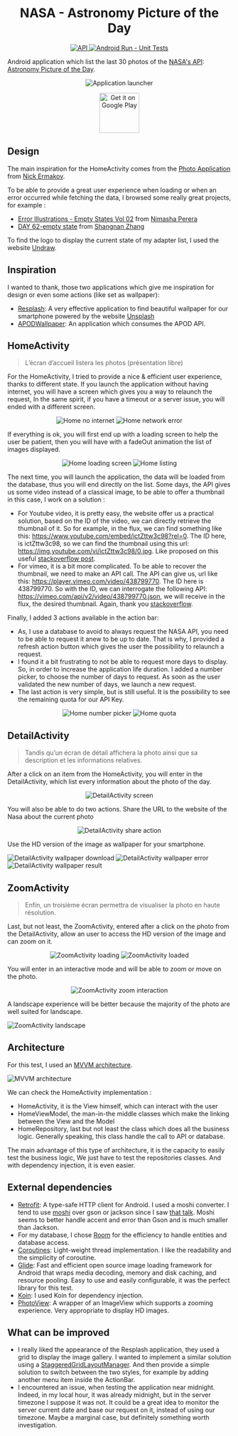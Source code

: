 <h1 align="center">NASA - Astronomy Picture of the Day</h1>

<p align="center">
  <a href="https://android-arsenal.com/api?level=21">
	<img alt="API" src="https://img.shields.io/badge/API-21%2B-brightgreen.svg?style=flat"/>
  </a>
  <a href="https://github.com/1ud0v1c/nasa-apod/workflows/Android%20-%20Run%20Unit%20Tests/badge.svg?event=push">
	<img alt="Android Run - Unit Tests" src="https://github.com/1ud0v1c/nasa-apod/workflows/Android%20-%20Run%20Unit%20Tests/badge.svg?event=push"/>
  </a>
</p>

Android application which list the last 30 photos of the [NASA's API](https://api.nasa.gov/): [Astronomy Picture of the Day](https://github.com/nasa/apod-api#docs-).

<div align="center">

![Application launcher](https://github.com/1ud0v1c/nasa-apod/blob/main/data/launcher.png)

<a href='https://play.google.com/store/apps/details?id=com.ludovic.vimont.nasaapod'>
	<img alt='Get it on Google Play' src='https://play.google.com/intl/en_us/badges/images/generic/en_badge_web_generic.png' height=90px/>
</a>

</div>

## Design

The main inspiration for the HomeActivity comes from the [Photo Application](https://www.behance.net/gallery/104945199/Photo-Application?tracking_source=search_projects_recommended%7Capplication%20photo) from [Nick Ermakov](https://www.behance.net/extezerofficial).

To be able to provide a great user experience when loading or when an error occurred while fetching the data, I browsed some really great projects, for example :
- [Error Illustrations - Empty States Vol 02](https://www.behance.net/gallery/57693817/Error-Illustrations-Empty-States-Vol-02?tracking_source=search_projects_recommended%7CAndroid%20empty%20state) from [Nimasha Perera](https://www.behance.net/nimashasperera) 
- [DAY 62-empty state](https://www.behance.net/gallery/53698651/DAY-62-empty-state) from [Shangnan Zhang](https://www.behance.net/Zhangshangnan)

To find the logo to display the current state of my adapter list, I used the website [Undraw](https://undraw.co/).


## Inspiration

I wanted to thank, those two applications which give me inspiration for design or even some actions (like set as wallpaper):
- [Resplash](https://github.com/b-lam/Resplash): A very effective application to find beautiful wallpaper for our smartphone powered by the website [Unsplash](https://unsplash.com/)
- [APODWallpaper](https://github.com/JakeSteam/APODWallpaper): An application which consumes the APOD API. 


## HomeActivity

> L’écran d’accueil listera les photos (présentation libre)

For the HomeActivity, I tried to provide a nice & efficient user experience, thanks to different state. If you launch the application without having internet, you will have a screen which gives you a way to relaunch 
the request, In the same spirit, if you have a timeout or a server issue, you will ended with a different screen. 

<div align="center">

![Home no internet](https://github.com/1ud0v1c/nasa-apod/blob/main/data/home/home_no_internet.png)
![Home network error](https://github.com/1ud0v1c/nasa-apod/blob/main/data/home/home_network_error.png)

</div>

If everything is ok, you will first end up with a loading screen to help the user be patient, then you will have with a fadeOut animation the list of images displayed. 

<div align="center">

![Home loading screen](https://github.com/1ud0v1c/nasa-apod/blob/main/data/home/home_loading.png)
![Home listing](https://github.com/1ud0v1c/nasa-apod/blob/main/data/home/home_listing.png)

</div>

The next time, you will launch the application, the data will be loaded from the database, thus you will end directly on the list. Some days, the API gives us some video instead of a classical image, 
to be able to offer a thumbnail in this case, I work on a solution : 
- For Youtube video, it is pretty easy, the website offer us a practical solution, based on the ID of the video, we can directly retrieve the thumbnail of it. So for example, in the flux, we can find something like 
this: https://www.youtube.com/embed/ictZttw3c98?rel=0. The ID here, is ictZttw3c98, so we can find the thumbnail using this url: https://img.youtube.com/vi/ictZttw3c98/0.jpg. Like proposed on this 
useful [stackoverflow post](https://stackoverflow.com/questions/8841159/how-to-make-youtube-video-thumbnails-in-android/8842839#8842839).
- For vimeo, it is a bit more complicated. To be able to recover the thumbnail, we need to make an API call. The API can give us, url like this: https://player.vimeo.com/video/438799770. The ID here is 438799770. So 
with the ID, we can interrogate the following API: https://vimeo.com/api/v2/video/438799770.json, we will receive in the flux, the desired thumbnail. Again, thank you [stackoverflow](https://stackoverflow.com/questions/1361149/get-img-thumbnails-from-vimeo).

Finally, I added 3 actions available in the action bar: 
- As, I use a database to avoid to always request the NASA API, you need to be able to request it anew to be up to date. That is why, I provided a refresh action button which gives the user the possibility to relaunch 
a request.
- I found it a bit frustrating to not be able to request more days to display. So, in order to increase the application life duration. I added a number picker, to choose the number of days to request. As soon as the 
user validated the new number of days, we launch a new request.
- The last action is very simple, but is still useful. It is the possibility to see the remaining quota for our API Key.

<div align="center">

![Home number picker](https://github.com/1ud0v1c/nasa-apod/blob/main/data/home/home_number_of_days_to_fetch.png)
![Home quota](https://github.com/1ud0v1c/nasa-apod/blob/main/data/home/home_quota.png)

</div>


## DetailActivity

> Tandis qu’un écran de détail affichera la photo ainsi que sa description et les informations relatives. 

After a click on an item from the HomeActivity, you will enter in the DetailActivity, which list every information about the photo of the day.

<div align="center">

![DetailActivity screen](https://github.com/1ud0v1c/nasa-apod/blob/main/data/detail/detail_display.png)

</div>

You will also be able to do two actions. Share the URL to the website of the Nasa about the current photo 

<div align="center">

![DetailActivity share action](https://github.com/1ud0v1c/nasa-apod/blob/main/data/detail/detail_share_action.png)

</div>

Use the HD version of the image as wallpaper for your smartphone. 

![DetailActivity wallpaper download](https://github.com/1ud0v1c/nasa-apod/blob/main/data/detail/detail_wallpaper_progress.png)
![DetailActivity wallpaper error](https://github.com/1ud0v1c/nasa-apod/blob/main/data/detail/detail_wallpaper_error.png)
![DetailActivity wallpaper result](https://github.com/1ud0v1c/nasa-apod/blob/main/data/detail/detail_wallpaper_result.png)


## ZoomActivity

> Enfin, un troisième écran permettra de visualiser la photo en haute résolution.

Last, but not least, the ZoomActivity, entered after a click on the photo from the DetailActivity, allow an user to access the HD version of the image and can zoom on it.

<div align="center">

![ZoomActivity loading](https://github.com/1ud0v1c/nasa-apod/blob/main/data/zoom/zoom_loading.png)
![ZoomActivity loaded](https://github.com/1ud0v1c/nasa-apod/blob/main/data/zoom/zoom_loaded.png)

</div>

You will enter in an interactive mode and will be able to zoom or move on the photo.

<div align="center">

![ZoomActivity zoom interaction](https://github.com/1ud0v1c/nasa-apod/blob/main/data/zoom/zoom_interaction.png)

</div>

A landscape experience will be better because the majority of the photo are well suited for landscape.

![ZoomActivity landscape](https://github.com/1ud0v1c/nasa-apod/blob/main/data/zoom/zoom_landscape.png)


## Architecture 

For this test, I used an [MVVM architecture](https://developer.android.com/jetpack/guide).

![MVVM architecture](https://github.com/1ud0v1c/nasa-apod/blob/main/data/mvvm-architecture.png)

We can check the HomeActivity implementation :
- HomeActivity, it is the View himself, which can interact with the user
- HomeViewModel, the man-in-the middle classes which make the linking between the View and the Model
- HomeRepository, last but not least the class which does all the business logic. Generally speaking, this class handle the call to API or database.

The main advantage of this type of architecture, it is the capacity to easily test the business logic, We just have to test the repositories classes. 
And with dependency injection, it is even easier.


## External dependencies

- [Retrofit](https://github.com/square/retrofit): A type-safe HTTP client for Android. I used a moshi converter. I tend to use [moshi](https://github.com/square/moshi) over gson or jackson 
since I saw [that talk](https://www.youtube.com/watch?time_continue=2526&v=1PwdqkKDCSo&feature=emb_logo). Moshi seems to better handle accent and error than Gson and is much smaller 
than Jackson. 
- For my database, I chose [Room](https://developer.android.com/topic/libraries/architecture/room) for the efficiency to handle entities and database access.
- [Coroutines](https://kotlinlang.org/docs/reference/coroutines-overview.html): Light-weight thread implementation. I like the readability and the simplicity of coroutine.
- [Glide](https://github.com/bumptech/glide): Fast and efficient open source image loading framework for Android that wraps media decoding, memory and disk caching, and resource pooling. 
Easy to use and easily configurable, it was the perfect library for this test.
- [Koin](https://github.com/InsertKoinIO/koin): I used Koin for dependency injection.
- [PhotoView](https://github.com/chrisbanes/PhotoView): A wrapper of an ImageView which supports a zooming experience. Very appropriate to display HD images.


## What can be improved

- I really liked the appearance of the Resplash application, they used a grid to display the image gallery. I wanted to implement a similar solution using a [StaggeredGridLayoutManager](https://developer.android.com/reference/androidx/recyclerview/widget/StaggeredGridLayoutManager).
And then provide a simple solution to switch between the two styles, for example by adding another menu item inside the ActionBar.
- I encountered an issue, when testing the application near midnight. Indeed, in my local hour, it was already midnight, but in the server timezone I suppose it was not. It could be a great idea to monitor the server current 
date and base our request on it, instead of using our timezone. Maybe a marginal case, but definitely something worth investigation.

